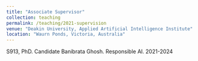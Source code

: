 ```yaml
---
title: "Associate Supervisor"
collection: teaching
permalink: /teaching/2021-supervision
venue: "Deakin University, Applied Artificial Intelligence Institute"
location: "Waurn Ponds, Victoria, Australia"
---
```


S913, PhD. Candidate Banibrata Ghosh. Responsible AI. 2021-2024
